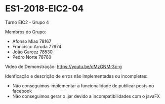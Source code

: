 # ES1-2018-EIC2-04

Turno EIC2 - Grupo 4

Membros do Grupo:
- Afonso Miao         78167
- Francisco Arruda    77974
- João Garcez         78530
- Pedro Norte         78760

Vídeo de Demonstração: https://youtu.be/dMzGNMr3c-g

Idenficação e descrição de erros não implementadas ou incompletas:
- Não conseguimos implementar a funcionalidade de publicar posts no facebook
- Não conseguimos gerar o .jar devido a incompatibilidades com o javaFX

